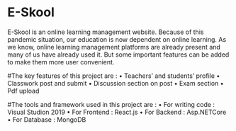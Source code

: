 # E-Skool
E-Skool is an online learning management website. Because of this pandemic situation, our education is now dependent on online learning. As we know, online learning management platforms are already
present and many of us have already used it. But some important features can be added to make them more user convenient.

#The key features of this project are :
• Teachers’ and students’ profile
• Classwork post and submit
• Discussion section on post
• Exam section
• Pdf upload

 
#The tools and framework used in this project are :
• For writing code : Visual Studion 2019
• For Frontend : React.js
• For Backend : Asp.NETCore
• For Database : MongoDB
